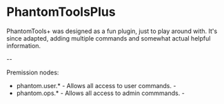 # PhantomToolsPlus

PhantomTools+ was designed as a fun plugin, just to play around with.  It's since adapted, adding multiple commands and somewhat actual helpful information.

--

Premission nodes:

- phantom.user.* - Allows all access to user commands. -
- phantom.ops.* - Allows all access to admin commmands. -
